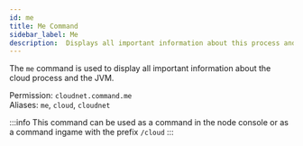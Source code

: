 ```yaml
---
id: me
title: Me Command
sidebar_label: Me
description:  Displays all important information about this process and the JVM.
---
```


The `me` command is used to display all important information about the cloud process and the JVM.

Permission: `cloudnet.command.me`  
Aliases: `me`, `cloud`, `cloudnet`

:::info
This command can be used as a command in the node console or as a command ingame with the prefix `/cloud`
:::